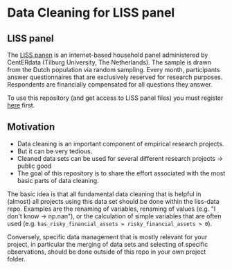 # Data Cleaning for LISS panel

## LISS panel

The [LISS panen](https://www.lissdata.nl/) is an internet-based household panel administered by CentERdata (Tilburg University, The Netherlands). The sample is drawn from the Dutch population via random sampling. Every month, participants answer questionnaires that are exclusively reserved for research purposes. Respondents are financially compensated for all questions they answer.


To use this repository (and get access to LISS panel files) you must register [here](https://www.dataarchive.lissdata.nl/) first.

## Motivation

- Data cleaning is an important component of empirical research projects.
- But it can be very tedious.
- Cleaned data sets can be used for several different research projects → public good
- The goal of this repository is to share the effort associated with the most basic parts of data cleaning.

The basic idea is that all fundamental data cleaning that is helpful in (almost) all projects using this data set should be done within the liss-data repo. Examples are the renaming of variables, renaming of values (e.g. "I don't know -> np.nan"), or the calculation of simple variables that are often used (e.g. `has_risky_financial_assets = risky_financial_assets > 0`).

Conversely, specific data management that is mostly relevant for your project, in particular the merging of data sets and selecting of specific observations, should be done outside of this repo in your own project folder.
